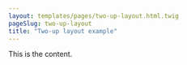 ```yaml
---
layout: templates/pages/two-up-layout.html.twig
pageSlug: two-up-layout
title: "Two-up layout example"
---
```

This is the content.
